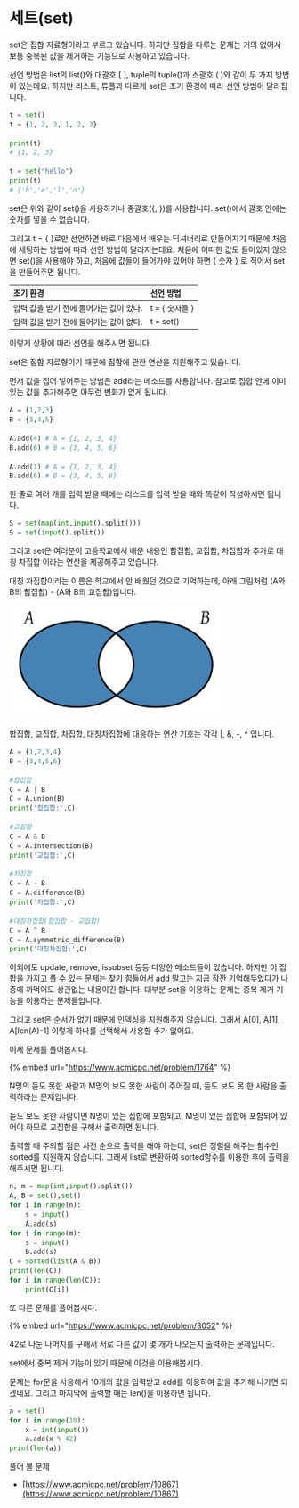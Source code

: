 # 세트\(set\)

set은 집합 자료형이라고 부르고 있습니다. 하지만 집합을 다루는 문제는 거의 없어서 보통 중복된 값을 제거하는 기능으로 사용하고 있습니다.

선언 방법은 list의 list\(\)와 대괄호 \[ \], tuple의 tuple\(\)과 소괄호 \( \)와 같이 두 가지 방법이 있는데요. 하지만 리스트, 튜플과 다르게 set은 초기 환경에 따라 선언 방법이 달라집니다.

```python
t = set()
t = {1, 2, 3, 1, 2, 3}

print(t)
# {1, 2, 3}

t = set("hello")
print(t)
# {'h','e','l','o'}
```

set은 위와 같이 set\(\)을 사용하거나 중괄호\({, }\)를 사용합니다. set\(\)에서 괄호 안에는 숫자를 넣을 수 없습니다.

그리고 t = { }로만 선언하면 바로 다음에서 배우는 딕셔너리로 만들어지기 때문에 처음에 세팅하는 방법에 따라 선언 방법이 달라지는데요. 처음에 어떠한 값도 들어있지 않으면 set\(\)을 사용해야 하고, 처음에 값들이 들어가야 있어야 하면 { 숫자 } 로 적어서 set을 만들어주면 됩니다.

| 초기 환경 | 선언 방법 |
| :--- | :--- |
| 입력 값을 받기 전에 들어가는 값이 있다. | t = { 숫자들 }  |
| 입력 값을 받기 전에 들어가는 값이 없다. | t = set\(\) |

이렇게 상황에 따라 선언을 해주시면 됩니다.



set은 집합 자료형이기 때문에 집합에 관한 연산을 지원해주고 있습니다.

먼저 값을 집어 넣어주는 방법은 add라는 메소드를 사용합니다. 참고로 집합 안에 이미 있는 값을 추가해주면 아무런 변화가 없게 됩니다.

```python
A = {1,2,3}
B = {3,4,5}

A.add(4) # A = {1, 2, 3, 4}
B.add(6) # B = {3, 4, 5, 6}

A.add(1) # A = {1, 2, 3, 4}
B.add(6) # B = {3, 4, 5, 6}
```

한 줄로 여러 개를 입력 받을 때에는 리스트를 입력 받을 때와 똑같이 작성하시면 됩니다.

```python
S = set(map(int,input().split()))
S = set(input().split())
```

그리고 set은 여러분이 고등학교에서 배운 내용인 합집합, 교집합, 차집합과 추가로 대칭 차집합 이라는 연산을 제공해주고 있습니다.

대칭 차집합이라는 이름은 학교에서 안 배웠던 것으로 기억하는데, 아래 그림처럼 \(A와 B의 합집합\) - \(A와 B의 교집합\)입니다.

![](../.gitbook/assets/image%20%28120%29.png)

합집합, 교집합, 차집합, 대칭차집합에 대응하는 연산 기호는 각각 \|, &, -, ^ 입니다.

```python
A = {1,2,3,4}
B = {3,4,5,6}

#합집합
C = A | B
C = A.union(B)
print('합집합:',C)

#교집합
C = A & B
C = A.intersection(B)
print('교집합:',C)

#차집합
C = A - B
C = A.difference(B)
print('차집합:',C)

#대칭차집합(합집합 - 교집합)
C = A ^ B
C = A.symmetric_difference(B)
print('대칭차집합:',C)
```

이외에도 update, remove, issubset 등등 다양한 메소드들이 있습니다. 하지만 이 집합을 가지고 풀 수 있는 문제는 찾기 힘들어서 add 말고는 지금 잠깐 기억해두었다가 나중에 까먹어도 상관없는 내용이긴 합니다. 대부분 set을 이용하는 문제는 중복 제거 기능을 이용하는 문제들입니다.

그리고 set은 순서가 없기 때문에 인덱싱을 지원해주지 않습니다. 그래서 A\[0\], A\[1\], A\[len\(A\)-1\] 이렇게 하나를 선택해서 사용할 수가 없어요.

이제 문제를 풀어봅시다.

{% embed url="https://www.acmicpc.net/problem/1764" %}

N명의 듣도 못한 사람과 M명의 보도 못한 사람이 주어질 때, 듣도 보도 못 한 사람을 출력하라는 문제입니다.

듣도 보도 못한 사람이면 N명이 있는 집합에 포함되고,  M명이 있는 집합에 포함되어 있어야 하므로 교집합을 구해서 출력하면 됩니다.

출력할 때 주의할 점은 사전 순으로 출력을 해야 하는데, set은 정렬을 해주는 함수인 sorted를 지원하지 않습니다. 그래서 list로 변환하여 sorted함수를 이용한 후에 출력을 해주시면 됩니다.

```python
n, m = map(int,input().split())
A, B = set(),set()
for i in range(n):
    s = input()
    A.add(s)
for i in range(m):
    s = input()
    B.add(s)
C = sorted(list(A & B))
print(len(C))
for i in range(len(C)):
    print(C[i])
```



또 다른 문제를 풀어봅시다.

{% embed url="https://www.acmicpc.net/problem/3052" %}

42로 나눈 나머지를 구해서 서로 다른 값이 몇 개가 나오는지 출력하는 문제입니다.

set에서 중복 제거 기능이 있기 때문에 이것을 이용해봅시다.

문제는 for문을 사용해서 10개의 값을 입력받고 add를 이용하여 값을 추가해 나가면 되겠네요. 그리고 마지막에 출력할 때는 len\(\)을 이용하면 됩니다.

```python
a = set()
for i in range(10):
    x = int(input())
    a.add(x % 42)
print(len(a))
```

풀어 볼 문제

* [https://www.acmicpc.net/problem/10867](https://www.acmicpc.net/problem/10867)



